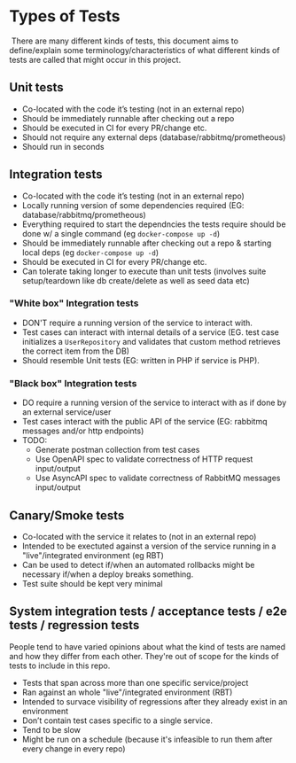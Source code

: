# Types of Tests

​
There are many different kinds of tests, this document aims to define/explain some terminology/characteristics of what different kinds of tests are called that might occur in this project.

## Unit tests

- Co-located with the code it’s testing (not in an external repo)
- Should be immediately runnable after checking out a repo
- Should be executed in CI for every PR/change etc.
- Should not require any external deps (database/rabbitmq/prometheous)
- Should run in seconds

## Integration tests

- Co-located with the code it’s testing (not in an external repo)
- Locally running version of some dependencies required (EG: database/rabbitmq/prometheous)
- Everything required to start the dependncies the tests require should be done w/ a single command (eg `docker-compose up -d`)
- Should be immediately runnable after checking out a repo & starting local deps (eg `docker-compose up -d`)
- Should be executed in CI for every PR/change etc.
- Can tolerate taking longer to execute than unit tests (involves suite setup/teardown like db create/delete as well as seed data etc)

### "White box" Integration tests

- DON'T require a running version of the service to interact with.
- Test cases can interact with internal details of a service (EG. test case initializes a `UserRepository` and validates that custom method retrieves the correct item from the DB)
- Should resemble Unit tests (EG: written in PHP if service is PHP).

### "Black box" Integration tests

- DO require a running version of the service to interact with as if done by an external service/user
- Test cases interact with the public API of the service (EG: rabbitmq messages and/or http endpoints)
- TODO:
  - Generate postman collection from test cases
  - Use OpenAPI spec to validate correctness of HTTP request input/output
  - Use AsyncAPI spec to validate correctness of RabbitMQ messages input/output

## Canary/Smoke tests

- Co-located with the service it relates to (not in an external repo)
- Intended to be exectuted against a version of the service running in a "live"/integrated environment (eg RBT)
- Can be used to detect if/when an automated rollbacks might be necessary if/when a deploy breaks something.
- Test suite should be kept very minimal

## System integration tests / acceptance tests / e2e tests / regression tests

People tend to have varied opinions about what the kind of tests are named and how they differ from each other. They're out of scope for the kinds of tests to include in this repo.

- Tests that span across more than one specific service/project
- Ran against an whole "live"/integrated environment (RBT)
- Intended to survace visibility of regressions after they already exist in an environment
- Don’t contain test cases specific to a single service.
- Tend to be slow
- Might be run on a schedule (because it's infeasible to run them after every change in every repo)

